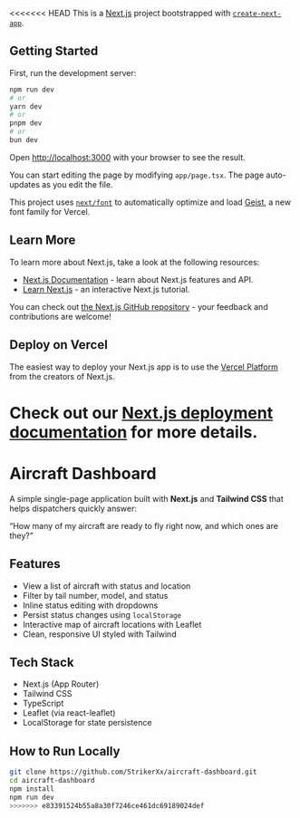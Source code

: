 <<<<<<< HEAD
This is a [Next.js](https://nextjs.org) project bootstrapped with [`create-next-app`](https://nextjs.org/docs/app/api-reference/cli/create-next-app).

## Getting Started

First, run the development server:

```bash
npm run dev
# or
yarn dev
# or
pnpm dev
# or
bun dev
```

Open [http://localhost:3000](http://localhost:3000) with your browser to see the result.

You can start editing the page by modifying `app/page.tsx`. The page auto-updates as you edit the file.

This project uses [`next/font`](https://nextjs.org/docs/app/building-your-application/optimizing/fonts) to automatically optimize and load [Geist](https://vercel.com/font), a new font family for Vercel.

## Learn More

To learn more about Next.js, take a look at the following resources:

- [Next.js Documentation](https://nextjs.org/docs) - learn about Next.js features and API.
- [Learn Next.js](https://nextjs.org/learn) - an interactive Next.js tutorial.

You can check out [the Next.js GitHub repository](https://github.com/vercel/next.js) - your feedback and contributions are welcome!

## Deploy on Vercel

The easiest way to deploy your Next.js app is to use the [Vercel Platform](https://vercel.com/new?utm_medium=default-template&filter=next.js&utm_source=create-next-app&utm_campaign=create-next-app-readme) from the creators of Next.js.

Check out our [Next.js deployment documentation](https://nextjs.org/docs/app/building-your-application/deploying) for more details.
=======
# Aircraft Dashboard

A simple single-page application built with **Next.js** and **Tailwind CSS** that helps dispatchers quickly answer:

“How many of my aircraft are ready to fly right now, and which ones are they?”

## Features

- View a list of aircraft with status and location
- Filter by tail number, model, and status
- Inline status editing with dropdowns
- Persist status changes using `localStorage`
- Interactive map of aircraft locations with Leaflet
- Clean, responsive UI styled with Tailwind

## Tech Stack

- Next.js (App Router)
- Tailwind CSS
- TypeScript
- Leaflet (via react-leaflet)
- LocalStorage for state persistence

## How to Run Locally

```bash
git clone https://github.com/StrikerXx/aircraft-dashboard.git
cd aircraft-dashboard
npm install
npm run dev
>>>>>>> e83391524b55a8a30f7246ce461dc69189024def
